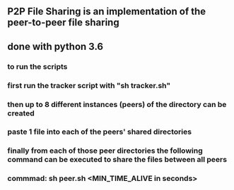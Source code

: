 ## P2P File Sharing is an implementation of the peer-to-peer file sharing 
## done with python 3.6

### to run the scripts 
### first run the tracker script with "sh tracker.sh"
### then up to 8 different instances (peers) of the directory can be created 
### paste 1 file into each of the peers' shared directories
### finally from each of those peer directories the following command can be executed to share the files between all peers
### commmad: sh peer.sh <ip of tracker machine> <port number of tracker as in port.txt> <MIN_TIME_ALIVE in seconds>